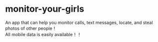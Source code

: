 # monitor-your-girls
An app that can help you monitor calls, text messages, locate, and steal photos of other people！<br/>
All mobile data is easily available！！
